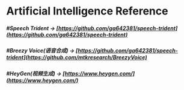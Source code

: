 # Artificial Intelligence Reference

##### #Speech Trident -> [https://github.com/ga642381/speech-trident](https://github.com/ga642381/speech-trident)

##### #Breezy Voice(语音合成) -> [https://github.com/ga642381/speech-trident](https://github.com/mtkresearch/BreezyVoice)

##### #HeyGen(视频生成) -> [https://www.heygen.com/](https://www.heygen.com/)
